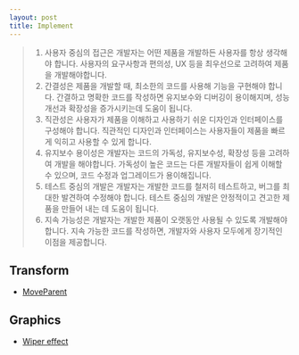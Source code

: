 ```yaml
---
layout: post
title: Implement
---
```


> 1. 사용자 중심의 접근은 개발자는 어떤 제품을 개발하든 사용자를 항상 생각해야 합니다. 사용자의 요구사항과 편의성, UX 등을 최우선으로 고려하여 제품을 개발해야합니다.
> 2. 간결성은 제품을 개발할 때, 최소한의 코드를 사용해 기능을 구현해야 합니다. 간결하고 명확한 코드를 작성하면 유지보수와 디버깅이 용이해지며, 성능 개선과 확장성을 증가시키는데 도움이 됩니다.
> 3. 직관성은 사용자가 제품을 이해하고 사용하기 쉬운 디자인과 인터페이스를 구성해야 합니다. 직관적인 디자인과 인터페이스는 사용자들이 제품을 빠르게 익히고 사용할 수 있게 합니다.
> 4. 유지보수 용이성은 개발자는 코드의 가독성, 유지보수성, 확장성 등을 고려하여 개발을 해야합니다. 가독성이 높은 코드는 다른 개발자들이 쉽게 이해할 수 있으며, 코드 수정과 업그레이드가 용이해집니다.
> 5. 테스트 중심의 개발은 개발자는 개발한 코드를 철저히 테스트하고, 버그를 최대한 발견하여 수정해야 합니다. 테스트 중심의 개발은 안정적이고 견고한 제품을 만들어 내는 데 도움이 됩니다.
> 6. 지속 가능성은 개발자는 개발한 제품이 오랫동안 사용될 수 있도록 개발해야 합니다. 지속 가능한 코드를 작성하면, 개발자와 사용자 모두에게 장기적인 이점을 제공합니다.

## Transform

* [MoveParent](/posts_implement/Transform_MoveParent)

## Graphics

* [Wiper effect](/posts_implement/WiperEffect)